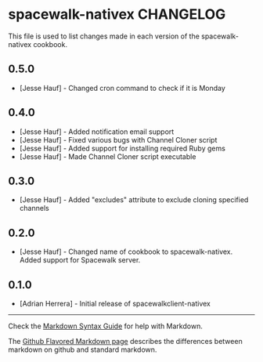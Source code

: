 spacewalk-nativex CHANGELOG
=================================

This file is used to list changes made in each version of the spacewalk-nativex cookbook.

0.5.0
-----
- [Jesse Hauf] - Changed cron command to check if it is Monday

0.4.0
-----
- [Jesse Hauf] - Added notification email support
- [Jesse Hauf] - Fixed various bugs with Channel Cloner script
- [Jesse Hauf] - Added support for installing required Ruby gems
- [Jesse Hauf] - Made Channel Cloner script executable

0.3.0
-----
- [Jesse Hauf] - Added "excludes" attribute to exclude cloning specified channels

0.2.0
-----
- [Jesse Hauf] - Changed name of cookbook to spacewalk-nativex. Added support for Spacewalk server.

0.1.0
-----
- [Adrian Herrera] - Initial release of spacewalkclient-nativex

- - -
Check the [Markdown Syntax Guide](http://daringfireball.net/projects/markdown/syntax) for help with Markdown.

The [Github Flavored Markdown page](http://github.github.com/github-flavored-markdown/) describes the differences between markdown on github and standard markdown.
